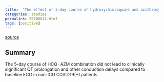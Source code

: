 ```yaml
---
title:  "The effect of 5-day course of hydroxychloroquine and azithromycin combination on QT interval in non-ICU COVID19(+) patients"
categories: studies
permalink: 20200811.html
tags: [positive]
---
```


[source](https://www.sciencedirect.com/science/article/pii/S0022073620305288)

## Summary

The 5-day course of HCQ- AZM combination did not lead to clinically significant QT prolongation and other conduction delays compared to baseline ECG in non-ICU COVID19(+) patients.

